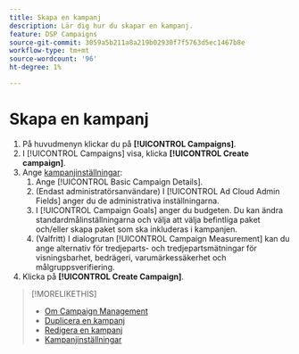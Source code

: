 ```yaml
---
title: Skapa en kampanj
description: Lär dig hur du skapar en kampanj.
feature: DSP Campaigns
source-git-commit: 3059a5b211a8a219b02930f7f5763d5ec1467b8e
workflow-type: tm+mt
source-wordcount: '96'
ht-degree: 1%

---
```


# Skapa en kampanj

1. På huvudmenyn klickar du på **[!UICONTROL Campaigns]**.
1. I [!UICONTROL Campaigns] visa, klicka **[!UICONTROL Create campaign]**.
1. Ange [kampanjinställningar](campaign-settings.md):
   1. Ange [!UICONTROL Basic Campaign Details].
   1. (Endast administratörsanvändare) I [!UICONTROL Ad Cloud Admin Fields] anger du de administrativa inställningarna.
   1. I [!UICONTROL Campaign Goals] anger du budgeten. Du kan ändra standardmålinställningarna och välja att välja befintliga paket och/eller skapa paket som ska inkluderas i kampanjen.
   1. (Valfritt) I dialogrutan [!UICONTROL Campaign Measurement] kan du ange alternativ för tredjeparts- och tredjepartsmätningar för visningsbarhet, bedrägeri, varumärkessäkerhet och målgruppsverifiering.
1. Klicka på **[!UICONTROL Create Campaign]**.

>[!MORELIKETHIS]
>
>* [Om Campaign Management](campaign-about.md)
>* [Duplicera en kampanj](campaign-duplicate.md)
>* [Redigera en kampanj](campaign-edit.md)
>* [Kampanjinställningar](campaign-settings.md)


